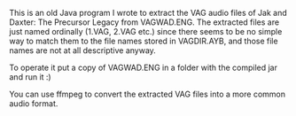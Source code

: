 This is an old Java program I wrote to extract the VAG audio files of Jak and Daxter: The Precursor Legacy from VAGWAD.ENG. The extracted files are just named ordinally (1.VAG, 2.VAG etc.) since there seems to be no simple way to match them to the file names stored in VAGDIR.AYB, and those file names are not at all descriptive anyway.

To operate it put a copy of VAGWAD.ENG in a folder with the compiled jar and run it :)

You can use ffmpeg to convert the extracted VAG files into a more common audio format.
